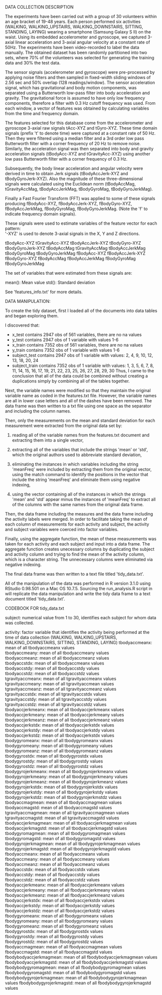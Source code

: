 DATA COLLECTION DESCRIPTION

The experiments have been carried out with a group of 30 volunteers within an age bracket of 19-48 years. Each person performed six activities (WALKING, WALKING_UPSTAIRS, WALKING_DOWNSTAIRS, SITTING, STANDING, LAYING) wearing a smartphone (Samsung Galaxy S II) on the waist. Using its embedded accelerometer and gyroscope, we captured 3-axial linear acceleration and 3-axial angular velocity at a constant rate of 50Hz. The experiments have been video-recorded to label the data manually. The obtained dataset has been randomly partitioned into two sets, where 70% of the volunteers was selected for generating the training data and 30% the test data. 

The sensor signals (accelerometer and gyroscope) were pre-processed by applying noise filters and then sampled in fixed-width sliding windows of 2.56 sec and 50% overlap (128 readings/window). The sensor acceleration signal, which has gravitational and body motion components, was separated using a Butterworth low-pass filter into body acceleration and gravity. The gravitational force is assumed to have only low frequency components, therefore a filter with 0.3 Hz cutoff frequency was used. From each window, a vector of features was obtained by calculating variables from the time and frequency domain. 

The features selected for this database come from the accelerometer and gyroscope 3-axial raw signals tAcc-XYZ and tGyro-XYZ. These time domain signals (prefix 't' to denote time) were captured at a constant rate of 50 Hz. Then they were filtered using a median filter and a 3rd order low pass Butterworth filter with a corner frequency of 20 Hz to remove noise. Similarly, the acceleration signal was then separated into body and gravity acceleration signals (tBodyAcc-XYZ and tGravityAcc-XYZ) using another low pass Butterworth filter with a corner frequency of 0.3 Hz. 

Subsequently, the body linear acceleration and angular velocity were derived in time to obtain Jerk signals (tBodyAccJerk-XYZ and tBodyGyroJerk-XYZ). Also the magnitude of these three-dimensional signals were calculated using the Euclidean norm (tBodyAccMag, tGravityAccMag, tBodyAccJerkMag, tBodyGyroMag, tBodyGyroJerkMag). 

Finally a Fast Fourier Transform (FFT) was applied to some of these signals producing fBodyAcc-XYZ, fBodyAccJerk-XYZ, fBodyGyro-XYZ, fBodyAccJerkMag, fBodyGyroMag, fBodyGyroJerkMag. (Note the 'f' to indicate frequency domain signals). 

These signals were used to estimate variables of the feature vector for each pattern:  
'-XYZ' is used to denote 3-axial signals in the X, Y and Z directions.

tBodyAcc-XYZ
tGravityAcc-XYZ
tBodyAccJerk-XYZ
tBodyGyro-XYZ
tBodyGyroJerk-XYZ
tBodyAccMag
tGravityAccMag
tBodyAccJerkMag
tBodyGyroMag
tBodyGyroJerkMag
fBodyAcc-XYZ
fBodyAccJerk-XYZ
fBodyGyro-XYZ
fBodyAccMag
fBodyAccJerkMag
fBodyGyroMag
fBodyGyroJerkMag

The set of variables that were estimated from these signals are: 

mean(): Mean value
std(): Standard deviation

See 'features_info.txt' for more details.

DATA MANIPULATION:

To create the tidy dataset, first I loaded all of the documents into data tables and began exploring them. 

I discovered that:

- x_test contains 2947 obs of 561 variables, there are no na values
- y_test contains 2947 obs of 1 variable with values 1-6
- x_train contains 7352 obs of 561 variables, there are no na values
- y_train contains 7352 obs of 1 variable with values 1-6
- subject_test contains 2947 obs of 1 variable with values:
    	2, 4, 9, 10, 12, 13, 18, 20, 24
- subject_train contains 7352 obs of 1 variable with values: 
		  1, 3, 5, 6, 7, 8, 11, 14, 15, 16, 17, 19, 21, 22, 23, 25, 26, 27, 28, 29, 30
Thus, I came to the conclusion that all of the data could be combined without creating a duplications simply by combining all of the tables together. 

Next, the variable names were modified so that they maintain the original variable name as coded in the features.txt file. However, the variable names are all in lower case letters and all of the dashes have been removed. The data frame was then written to a txt file using one space as the separator and including the column names. 

Then, only the measurements on the mean and standard deviation for each measurement were extracted from the original data set by:

1. reading all of the variable names from the features.txt document and extracting them into a single vector, 

2. extracting all of the variables that include the strings 'mean' or 'std', which the original authors used to abbreviate standard deviation, 

3. eliminating the instances in which variables including the string 'meanFreq' were included by extracting them from the original vector, using the match command to identify the positions in the vector that include the string 'meanFreq' and eliminate them using negative indexing,

4. using the vector containing all of the instances in which the strings 'mean' and 'std' appear minus the instances of 'meanFreq' to extract all of the columns with the same names from the original data frame. 

Then, the data frame including the measures and the data frame including the activity labels were merged. In order to facilitate taking the mean of each column of measurements for each activity and subject, the activity and subject variables were coerced into factor variables. 

Finally, using the aggregate function, the mean of these measurements was taken for each activity and each subject and input into a data frame. The aggregate function creates unecessary columns by duplicating the subject and activity column and trying to find the mean of the activity column, which is a character string. The unnecessary columns were eliminated via negative indexing. 

The final data frame was then written to a text file titled 'tidy_data.txt'. 

All of the manipulation of the data was performed in R version 3.1.0 using RStudio 0.98.501 on a Mac OS 10.7.5. Sourcing the run_analysis.R script in will replicate the data manipulation and write the tidy data frame to a text document titled 'tidy_data.txt'. 

CODEBOOK FOR tidy_data.txt

subject: numerical value from 1 to 30, identifies each subject for whom data was collected. 

activity: factor variable that identifies the activity being performed at the time of data collection (WALKING, WALKING_UPSTAIRS, WALKING_DOWNSTAIRS, SITTING, STANDING, LAYING)
tbodyaccmeanx: mean of all tbodyaccmeanx values           
tbodyaccmeany: mean of all tbodyaccmeany values           
tbodyaccmeanz: mean of all tbodyaccmeanz values            
tbodyaccstdx: mean of all tbodyaccmeanx values   
tbodyaccstdy: mean of all tbodyaccstdy values             
tbodyaccstdz: mean of all tbodyaccstdz values            
tgravityaccmeanx: mean of all tgravityaccmeanx values         
tgravityaccmeany: mean of all tgravityaccmean values        
tgravityaccmeanz: mean of all tgravityaccmeanz values         
tgravityaccstdx: mean of all tgravityaccstdx values         
tgravityaccstdy: mean of all tgravityaccstdy values          
tgravityaccstdz: mean of all tgravityaccstdz values         
tbodyaccjerkmeanx: mean of all tbodyaccjerkmeanx values        
tbodyaccjerkmeany: mean of all tbodyaccjerkmeany values       
tbodyaccjerkmeanz: mean of all tbodyaccjerkmeanz values        
tbodyaccjerkstdx: mean of all tbodyaccjerkstdx values        
tbodyaccjerkstdy: mean of all tbodyaccjerkstdy values         
tbodyaccjerkstdz: mean of all tbodyaccjerkstdx values        
tbodygyromeanx: mean of all tbodygyromeanx values           
tbodygyromeany: mean of all tbodygyromeany values          
tbodygyromeanz: mean of all tbodygyromeanz values           
tbodygyrostdx: mean of all tbodygyrostdx values           
tbodygyrostdy: mean of all tbodygyrostdy values            
tbodygyrostdz: mean of all tbodygyrostdz values           
tbodygyrojerkmeanx: mean of all tbodygyrojerkmeanx values       
tbodygyrojerkmeany: mean of all tbodygyrojerkmeany values      
tbodygyrojerkmeanz: mean of all tbodygyrojerkmeanz values       
tbodygyrojerkstdx: mean of all tbodygyrojerkstdx values       
tbodygyrojerkstdy: mean of all tbodygyrojerkstdy values        
tbodygyrojerkstdz: mean of all tbodygyrojerkmstdz values       
tbodyaccmagmean: mean of all tbodyaccmagmean values          
tbodyaccmagstd: mean of all tbodyaccmagstd values          
tgravityaccmagmean: mean of all tgravityaccmagmean values       
tgravityaccmagstd: mean of all tgravityaccmagstd values       
tbodyaccjerkmagmean: mean of all tbodyaccjerkmagmean values      
tbodyaccjerkmagstd: mean of all tbodyaccjerkmagstd values      
tbodygyromagmean: mean of all tbodygyromagmean values         
tbodygyromagstd: mean of all tbodygyromagstd values         
tbodygyrojerkmagmean: mean of all tbodygyrojerkmagmean values     
tbodygyrojerkmagstd: mean of all tbodygyrojerkmagstd values     
fbodyaccmeanx: mean of all fbodyaccmeanx values            
fbodyaccmeany: mean of all fbodyaccmeany values           
fbodyaccmeanz: mean of all fbodyaccmeanz values            
fbodyaccstdx: mean of all fbodyaccstdx values            
fbodyaccstdy: mean of all fbodyaccstdy values             
fbodyaccstdz: mean of all fbodyaccstdz values            
fbodyaccjerkmeanx: mean of all fbodyaccjerkmeanx values        
fbodyaccjerkmeany: mean of all fbodyaccjerkmeany values       
fbodyaccjerkmeanz: mean of all fbodyaccjerkmeanz values        
fbodyaccjerkstdx: mean of all fbodyaccjerkstdx values        
fbodyaccjerkstdy: mean of all fbodyaccjerkstdy values         
fbodyaccjerkstdz: mean of all fbodyaccjerkstdz values        
fbodygyromeanx: mean of all fbodygyromeanx values           
fbodygyromeany: mean of all fbodygyromeany values          
fbodygyromeanz: mean of all fbodygyromeanz values           
fbodygyrostdx: mean of all fbodygyrostdx values           
fbodygyrostdy: mean of all fbodygyrostdy values            
fbodygyrostdz: mean of all fbodygyrostdz values          
fbodyaccmagmean: mean of all fbodyaccmagmean values          
fbodyaccmagstd: mean of all fbodyaccmagstd values          
fbodybodyaccjerkmagmean: mean of all fbodybodyaccjerkmagmean values  
fbodybodyaccjerkmagstd: mean of all fbodybodyaccjerkmagstd values  
fbodybodygyromagmean: mean of all fbodybodygyromagmean values     
fbodybodygyromagstd: mean of all fbodybodygyromagstd values 
fbodybodygyrojerkmagmean: mean of all fbodybodygyrojerkmagmean values 
fbodybodygyrojerkmagstd: mean of all fbodybodygyrojerkmagstd values 